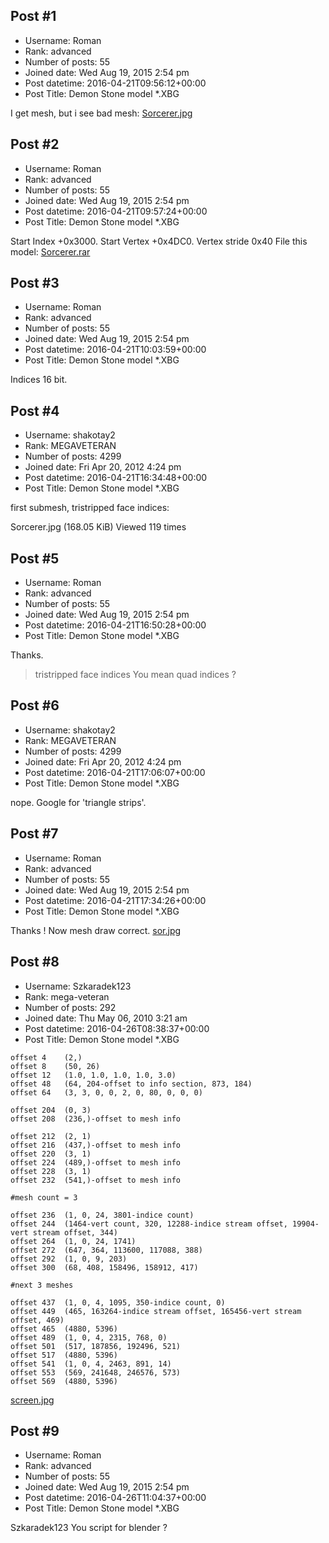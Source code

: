 ## Post #1
- Username: Roman
- Rank: advanced
- Number of posts: 55
- Joined date: Wed Aug 19, 2015 2:54 pm
- Post datetime: 2016-04-21T09:56:12+00:00
- Post Title: Demon Stone model *.XBG

I get mesh, but i see bad mesh:
[Sorcerer.jpg](https://xentaxbackup.github.io/file/10810_Sorcerer.jpg)
## Post #2
- Username: Roman
- Rank: advanced
- Number of posts: 55
- Joined date: Wed Aug 19, 2015 2:54 pm
- Post datetime: 2016-04-21T09:57:24+00:00
- Post Title: Demon Stone model *.XBG

Start Index +0x3000. Start Vertex +0x4DC0. Vertex stride 0x40
File this model:
[Sorcerer.rar](https://xentaxbackup.github.io/file/10811_Sorcerer.rar)
## Post #3
- Username: Roman
- Rank: advanced
- Number of posts: 55
- Joined date: Wed Aug 19, 2015 2:54 pm
- Post datetime: 2016-04-21T10:03:59+00:00
- Post Title: Demon Stone model *.XBG

Indices 16 bit.
## Post #4
- Username: shakotay2
- Rank: MEGAVETERAN
- Number of posts: 4299
- Joined date: Fri Apr 20, 2012 4:24 pm
- Post datetime: 2016-04-21T16:34:48+00:00
- Post Title: Demon Stone model *.XBG

first submesh, tristripped face indices:



Sorcerer.jpg (168.05 KiB) Viewed 119 times
## Post #5
- Username: Roman
- Rank: advanced
- Number of posts: 55
- Joined date: Wed Aug 19, 2015 2:54 pm
- Post datetime: 2016-04-21T16:50:28+00:00
- Post Title: Demon Stone model *.XBG

Thanks.

> tristripped face indices
You mean quad indices ?
## Post #6
- Username: shakotay2
- Rank: MEGAVETERAN
- Number of posts: 4299
- Joined date: Fri Apr 20, 2012 4:24 pm
- Post datetime: 2016-04-21T17:06:07+00:00
- Post Title: Demon Stone model *.XBG

nope. Google for 'triangle strips'.
## Post #7
- Username: Roman
- Rank: advanced
- Number of posts: 55
- Joined date: Wed Aug 19, 2015 2:54 pm
- Post datetime: 2016-04-21T17:34:26+00:00
- Post Title: Demon Stone model *.XBG

Thanks !
Now mesh draw correct.
[sor.jpg](https://xentaxbackup.github.io/file/10813_sor.jpg)
## Post #8
- Username: Szkaradek123
- Rank: mega-veteran
- Number of posts: 292
- Joined date: Thu May 06, 2010 3:21 am
- Post datetime: 2016-04-26T08:38:37+00:00
- Post Title: Demon Stone model *.XBG

```
offset 4	(2,)
offset 8	(50, 26)
offset 12	(1.0, 1.0, 1.0, 1.0, 3.0)
offset 48	(64, 204-offset to info section, 873, 184)
offset 64	(3, 3, 0, 0, 2, 0, 80, 0, 0, 0)

offset 204	(0, 3)
offset 208	(236,)-offset to mesh info

offset 212	(2, 1)
offset 216	(437,)-offset to mesh info
offset 220	(3, 1)
offset 224	(489,)-offset to mesh info
offset 228	(3, 1)
offset 232	(541,)-offset to mesh info

#mesh count = 3

offset 236	(1, 0, 24, 3801-indice count)
offset 244	(1464-vert count, 320, 12288-indice stream offset, 19904-vert stream offset, 344)
offset 264	(1, 0, 24, 1741)
offset 272	(647, 364, 113600, 117088, 388)
offset 292	(1, 0, 9, 203)
offset 300	(68, 408, 158496, 158912, 417)

#next 3 meshes

offset 437	(1, 0, 4, 1095, 350-indice count, 0)
offset 449	(465, 163264-indice stream offset, 165456-vert stream offset, 469)
offset 465	(4880, 5396)
offset 489	(1, 0, 4, 2315, 768, 0)
offset 501	(517, 187856, 192496, 521)
offset 517	(4880, 5396)
offset 541	(1, 0, 4, 2463, 891, 14)
offset 553	(569, 241648, 246576, 573)
offset 569	(4880, 5396)

```

[screen.jpg](https://xentaxbackup.github.io/file/10838_screen.jpg)
## Post #9
- Username: Roman
- Rank: advanced
- Number of posts: 55
- Joined date: Wed Aug 19, 2015 2:54 pm
- Post datetime: 2016-04-26T11:04:37+00:00
- Post Title: Demon Stone model *.XBG

Szkaradek123
You script for blender ?
